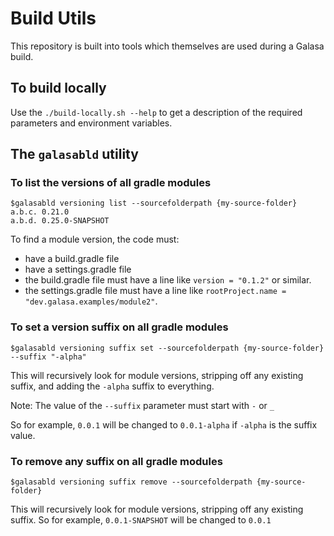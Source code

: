 # Build Utils

This repository is built into tools which themselves are used during a Galasa build. 

## To build locally
Use the `./build-locally.sh --help` to get a description of the required parameters and environment variables.

## The `galasabld` utility


### To list the versions of all gradle modules

```
$galasabld versioning list --sourcefolderpath {my-source-folder}
a.b.c. 0.21.0
a.b.d. 0.25.0-SNAPSHOT
```

To find a module version, the code must:
- have a build.gradle file
- have a settings.gradle file
- the build.gradle file must have a line like `version = "0.1.2"` or similar.
- the settings.gradle file must have a line like `rootProject.name = "dev.galasa.examples/module2"`.

### To set a version suffix on all gradle modules
```
$galasabld versioning suffix set --sourcefolderpath {my-source-folder} --suffix "-alpha"
```
This will recursively look for module versions, stripping off any existing suffix, and adding the `-alpha` suffix to everything.

Note: The value of the `--suffix` parameter must start with `-` or `_`

So for example, `0.0.1` will be changed to `0.0.1-alpha` if `-alpha` is the suffix value.

### To remove any suffix on all gradle modules
```
$galasabld versioning suffix remove --sourcefolderpath {my-source-folder}
```
This will recursively look for module versions, stripping off any existing suffix.
So for example, `0.0.1-SNAPSHOT` will be changed to `0.0.1`
